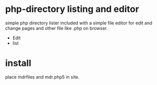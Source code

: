 php-directory listing and editor
==============================

simple php directory lister included with a simple file editor for edit and change pages and other file like .php on browser.

- Edit
- list


install
==============================

place mdrfiles and mdr.php5 in site.
